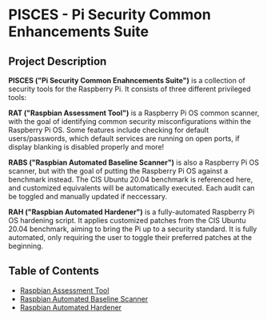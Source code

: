 # PISCES - Pi Security Common Enhancements Suite

## Project Description

**PISCES ("Pi Security Common Enahncements Suite")** is a collection of security tools for the Raspberry Pi. It consists of three different privileged tools:

**RAT ("Raspbian Assessment Tool")** is a Raspberry Pi OS common scanner, with the goal of identifying common security misconfigurations within the Raspberry Pi OS. Some features include checking for default users/passwords, which default services are running on open ports, if display blanking is disabled properly and more!

**RABS ("Raspbian Automated Baseline Scanner")** is also a Raspberry Pi OS scanner, but with the goal of putting the Raspberry Pi OS against a benchmark instead. The CIS Ubuntu 20.04 benchmark is referenced here, and customized equivalents will be automatically executed. Each audit can be toggled and manually updated if neccessary.

**RAH ("Raspbian Automated Hardener")** is a fully-automated Raspberry Pi OS hardening script. It applies customized patches from the CIS Ubuntu 20.04 benchmark, aiming to bring the Pi up to a security standard. It is fully automated, only requiring the user to toggle their preferred patches at the beginning.

## Table of Contents

- [Raspbian Assessment Tool](#RAT)
- [Raspbian Automated Baseline Scanner](#RABS)
- [Raspbian Automated Hardener](#RAH)
